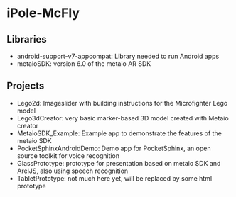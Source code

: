 iPole-McFly
===========

Libraries
---------

- android-support-v7-appcompat: Library needed to run Android apps
- metaioSDK: version 6.0 of the metaio AR SDK

Projects
--------

- Lego2d: Imageslider with building instructions for the Microfighter Lego model
- Lego3dCreator: very basic marker-based 3D model created with Metaio creator
- MetaioSDK_Example: Example app to demonstrate the features of the metaio SDK
- PocketSphinxAndroidDemo: Demo app for PocketSphinx, an open source toolkit for voice recognition
- GlassPrototype: prototype for presentation based on metaio SDK and ArelJS, also using speech recognition
- TabletPrototype: not much here yet, will be replaced by some html prototype